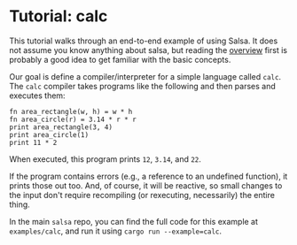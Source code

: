 # Tutorial: calc

This tutorial walks through an end-to-end example of using Salsa.
It does not assume you know anything about salsa,
but reading the [overview](./overview.md) first is probably a good idea to get familiar with the basic concepts.

Our goal is define a compiler/interpreter for a simple language called `calc`.
The `calc` compiler takes programs like the following and then parses and executes them:

```
fn area_rectangle(w, h) = w * h
fn area_circle(r) = 3.14 * r * r
print area_rectangle(3, 4)
print area_circle(1)
print 11 * 2
```

When executed, this program prints `12`, `3.14`, and `22`.

If the program contains errors (e.g., a reference to an undefined function), it prints those out too.
And, of course, it will be reactive, so small changes to the input don't require recompiling (or rexecuting, necessarily) the entire thing.

In the main `salsa` repo, you can find the full code for this example at `examples/calc`, and run it using `cargo run --example=calc`.
